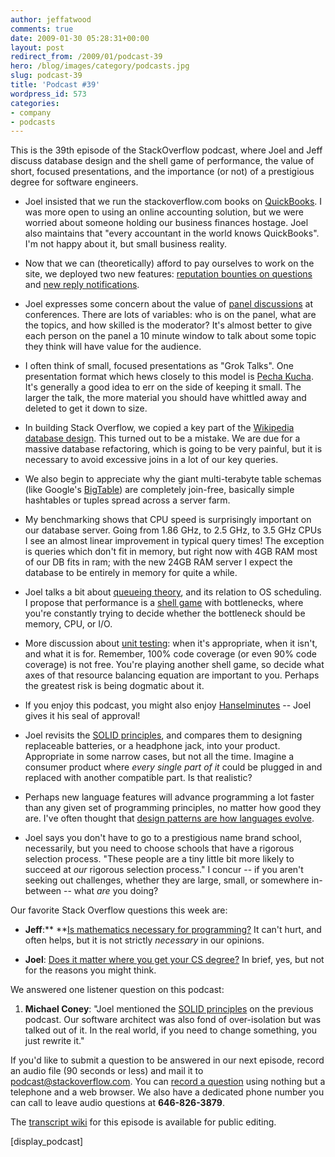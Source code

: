 ```yaml
---
author: jeffatwood
comments: true
date: 2009-01-30 05:28:31+00:00
layout: post
redirect_from: /2009/01/podcast-39
hero: /blog/images/category/podcasts.jpg
slug: podcast-39
title: 'Podcast #39'
wordpress_id: 573
categories:
- company
- podcasts
---
```


This is the 39th episode of the StackOverflow podcast, where Joel and Jeff discuss database design and the shell game of performance, the value of short, focused presentations, and the importance (or not) of a prestigious degree for software engineers.






  * Joel insisted that we run the stackoverflow.com books on [QuickBooks](http://quickbooks.intuit.com/). I was more open to using an online accounting solution, but we were worried about someone holding our business finances hostage. Joel also maintains that "every accountant in the world knows QuickBooks". I'm not happy about it, but small business reality.  



  * Now that we can (theoretically) afford to pay ourselves to work on the site, we deployed two new features: [reputation bounties on questions](http://blog.stackoverflow.com/2009/01/reputation-bounty-for-unanswered-questions/) and [new reply notifications](http://blog.stackoverflow.com/2009/01/new-replies-notification/).   



  * Joel expresses some concern about the value of [panel discussions](http://video.dld-conference.com/watch/Q1G0GQR) at conferences. There are lots of variables: who is on the panel, what are the topics, and how skilled is the moderator? It's almost better to give each person on the panel a 10 minute window to talk about some topic they think will have value for the audience.


  * I often think of small, focused presentations as "Grok Talks". One presentation format which hews closely to this model is [Pecha Kucha](http://www.wired.com/techbiz/media/magazine/15-09/st_pechakucha). It's generally a good idea to err on the side of keeping it small. The larger the talk, the more material you should have whittled away and deleted to get it down to size.


  * In building Stack Overflow, we copied a key part of the [Wikipedia database design](http://upload.wikimedia.org/wikipedia/commons/4/41/Mediawiki-database-schema.png?). This turned out to be a mistake. We are due for a massive database refactoring, which is going to be very painful, but it is necessary to avoid excessive joins in a lot of our key queries.


  * We also begin to appreciate why the giant multi-terabyte table schemas (like Google's [BigTable](http://labs.google.com/papers/bigtable.html)) are completely join-free, basically simple hashtables or tuples spread across a server farm.  



  * My benchmarking shows that CPU speed is surprisingly important on our database server. Going from 1.86 GHz, to 2.5 GHz, to 3.5 GHz CPUs I see an almost linear improvement in typical query times! The exception is queries which don't fit in memory, but right now with 4GB RAM most of our DB fits in ram; with the new 24GB RAM server I expect the database to be entirely in memory for quite a while.


  * Joel talks a bit about [queueing theory](http://en.wikipedia.org/wiki/Queueing_theory), and its relation to OS scheduling. I propose that performance is a [shell game](http://en.wikipedia.org/wiki/Shell_game) with bottlenecks, where you're constantly trying to decide whether the bottleneck should be memory, CPU, or I/O.


  * More discussion about [unit testing](http://en.wikipedia.org/wiki/Unit_testing): when it's appropriate, when it isn't, and what it is for. Remember, 100% code coverage (or even 90% code coverage) is not free. You're playing another shell game, so decide what axes of that resource balancing equation are important to you. Perhaps the greatest risk is being dogmatic about it.  



  * If you enjoy this podcast, you might also enjoy [Hanselminutes](http://www.hanselminutes.com/) -- Joel gives it his seal of approval!


  * Joel revisits the [SOLID principles](http://butunclebob.com/ArticleS.UncleBob.PrinciplesOfOod), and compares them to designing replaceable batteries, or a headphone jack, into your product. Appropriate in some narrow cases, but not all the time. Imagine a consumer product where _every single part of it_ could be plugged in and replaced with another compatible part. Is that realistic?


  * Perhaps new language features will advance programming a lot faster than any given set of programming principles, no matter how good they are. I've often thought that [design patterns are how languages evolve](http://www.codinghorror.com/blog/archives/000308.html).


  * Joel says you don't have to go to a prestigious name brand school, necessarily, but you need to choose schools that have a rigorous selection process. "These people are a tiny little bit more likely to succeed at _our_ rigorous selection process." I concur -- if you aren't seeking out challenges, whether they are large, small, or somewhere in-between -- what _are_ you doing?




Our favorite Stack Overflow questions this week are:






  * **Jeff**:** **[Is mathematics necessary for programming?](http://stackoverflow.com/questions/157354/is-mathematics-necessary-for-programming) It can't hurt, and often helps, but it is not strictly _necessary_ in our opinions.  



  * **Joel**: [Does it matter where you get your CS degree?](http://stackoverflow.com/questions/191302/does-it-matter-where-you-get-your-cs-degree) In brief, yes, but not for the reasons you might think.   





We answered one listener question on this podcast:






  1. **Michael Coney**: "Joel mentioned the [SOLID principles](http://butunclebob.com/ArticleS.UncleBob.PrinciplesOfOod) on the previous podcast. Our software architect was also fond of over-isolation but was talked out of it. In the real world, if you need to change something, you just rewrite it."





If you'd like to submit a question to be answered in our next episode, record an audio file (90 seconds or less) and mail it to [podcast@stackoverflow.com](mailto:podcast@stackoverflow.com). You can [record a question](http://blog.stackoverflow.com/index.php/2008/05/recording-podcast-questions-using-your-telephone/) using nothing but a telephone and a web browser. We also have a dedicated phone number you can call to leave audio questions at **646-826-3879**.






The [transcript wiki](https://stackoverflow.fogbugz.com/default.asp?W29026) for this episode is available for public editing.






[display_podcast]

